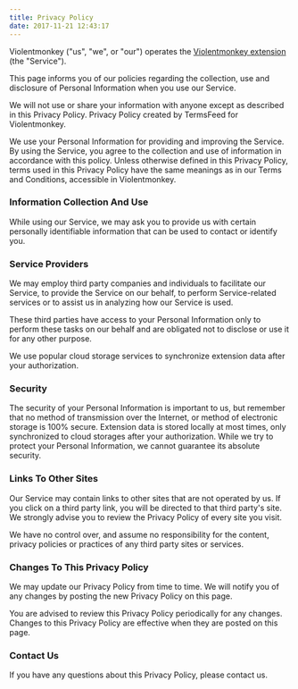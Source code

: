 ```yaml
---
title: Privacy Policy
date: 2017-11-21 12:43:17
---
```


Violentmonkey ("us", "we", or "our") operates the [Violentmonkey extension](/get-it/) (the "Service").

This page informs you of our policies regarding the collection, use and disclosure of Personal Information when you use our Service.

We will not use or share your information with anyone except as described in this Privacy Policy. Privacy Policy created by TermsFeed for Violentmonkey.

We use your Personal Information for providing and improving the Service. By using the Service, you agree to the collection and use of information in accordance with this policy. Unless otherwise defined in this Privacy Policy, terms used in this Privacy Policy have the same meanings as in our Terms and Conditions, accessible in Violentmonkey.

### Information Collection And Use

While using our Service, we may ask you to provide us with certain personally identifiable information that can be used to contact or identify you.

### Service Providers

We may employ third party companies and individuals to facilitate our Service, to provide the Service on our behalf, to perform Service-related services or to assist us in analyzing how our Service is used.

These third parties have access to your Personal Information only to perform these tasks on our behalf and are obligated not to disclose or use it for any other purpose.

We use popular cloud storage services to synchronize extension data after your authorization.

### Security

The security of your Personal Information is important to us, but remember that no method of transmission over the Internet, or method of electronic storage is 100% secure. Extension data is stored locally at most times, only synchronized to cloud storages after your authorization. While we try to protect your Personal Information, we cannot guarantee its absolute security.

### Links To Other Sites

Our Service may contain links to other sites that are not operated by us. If you click on a third party link, you will be directed to that third party's site. We strongly advise you to review the Privacy Policy of every site you visit.

We have no control over, and assume no responsibility for the content, privacy policies or practices of any third party sites or services.

### Changes To This Privacy Policy

We may update our Privacy Policy from time to time. We will notify you of any changes by posting the new Privacy Policy on this page.

You are advised to review this Privacy Policy periodically for any changes. Changes to this Privacy Policy are effective when they are posted on this page.

### Contact Us

If you have any questions about this Privacy Policy, please contact us.
